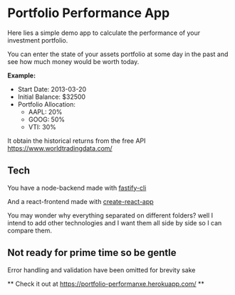 # Portfolio Performance App

Here lies a simple demo app to calculate the performance of your investment portfolio.

You can enter the state of your assets portfolio at some day in the past and see how much money would be worth today.

**Example:**

- Start Date: 2013-03-20
- Initial Balance: $32500
- Portfolio Allocation:
  - AAPL: 20%
  - GOOG: 50%
  - VTI: 30%

It obtain the historical returns from the free API https://www.worldtradingdata.com/

## Tech

You have a node-backend made with [fastify-cli](https://github.com/fastify/fastify-cli)

And a react-frontend made with [create-react-app](https://github.com/facebook/create-react-app)

You may wonder why everything separated on different folders? well I intend to add other technologies and I want them all side by side so I can compare them.

## Not ready for prime time so be gentle 

Error handling and validation have been omitted for brevity sake 

** Check it out at https://portfolio-performanxe.herokuapp.com/ **
